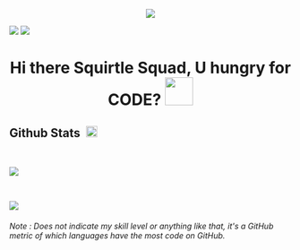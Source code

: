 <p align="center">
  <img src="https://capsule-render.vercel.app/api?type=waving&color=gradient&height=90"/> 
</p>
<p>
  <img src = "https://user-images.githubusercontent.com/35022933/213946484-2985a913-700f-44a7-8d85-c47b3a74f38e.gif" >
  <img src = "https://user-images.githubusercontent.com/35022933/213946489-9b42d991-c5ae-4f5c-9691-4d166994a910.gif" >
</p>
<h1 align="center">
  Hi there Squirtle Squad, U hungry for CODE? 
  <img src = "https://user-images.githubusercontent.com/35022933/213947145-70f02ba3-4a0f-41ee-9c75-bf24c6d18aba.png" width = 50> 
</h1>

## Github Stats &nbsp;<img src = "https://user-images.githubusercontent.com/35022933/213947808-b95e5bfc-2c64-41ac-a2dd-5f50ef558a8b.png" width = 20>

<br/>
<p>
<img src = "https://github-readme-stats.vercel.app/api?username=AndreIglesias&hide_title=true&show_icons=true&include_all_commits=true&theme=dark" />
</p>

<br/>
<p>
<img src = "https://github-readme-stats.vercel.app/api/top-langs/?username=AndreIglesias&layout=compact&theme=dark" />
</p>

<p align='center'>
<h6>Note : Does not indicate my skill level or anything like that, it's a GitHub metric of which languages have the most code on GitHub.</h6>
</p>

